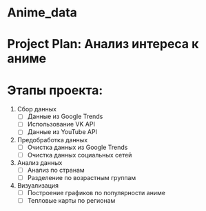 # Anime_data

Project Plan: Анализ интереса к аниме
====================================
# Этапы проекта:

1. Сбор данных
   - [ ] Данные из Google Trends
   - [ ] Использование VK API
   - [ ] Данные из YouTube API

2. Предобработка данных
   - [ ] Очистка данных из Google Trends
   - [ ] Очистка данных социальных сетей

3. Анализ данных
   - [ ] Анализ по странам
   - [ ] Разделение по возрастным группам

4. Визуализация
   - [ ] Построение графиков по популярности аниме
   - [ ] Тепловые карты по регионам
